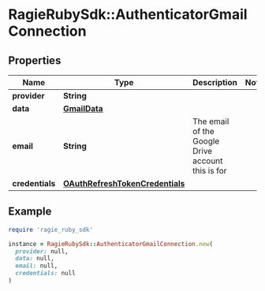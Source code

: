 # RagieRubySdk::AuthenticatorGmailConnection

## Properties

| Name | Type | Description | Notes |
| ---- | ---- | ----------- | ----- |
| **provider** | **String** |  |  |
| **data** | [**GmailData**](GmailData.md) |  |  |
| **email** | **String** | The email of the Google Drive account this is for |  |
| **credentials** | [**OAuthRefreshTokenCredentials**](OAuthRefreshTokenCredentials.md) |  |  |

## Example

```ruby
require 'ragie_ruby_sdk'

instance = RagieRubySdk::AuthenticatorGmailConnection.new(
  provider: null,
  data: null,
  email: null,
  credentials: null
)
```

